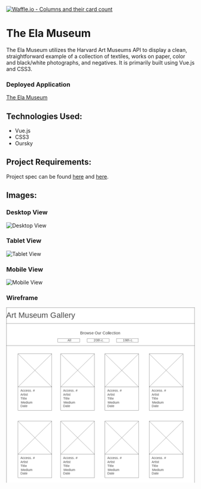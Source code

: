 [![Waffle.io - Columns and their card count](https://badge.waffle.io/alexanderela/art-museum-gallery.svg?columns=all)](https://waffle.io/alexanderela/art-museum-gallery)

# The Ela Museum
The Ela Museum utilizes the Harvard Art Museums API to display a clean, straightforward example of a collection of textiles, works on paper, color and black/white photographs, and negatives.  It is primarily built using Vue.js and CSS3.

### Deployed Application
[The Ela Museum](https://alexanderela.github.io/art-museum-gallery/)

## Technologies Used:
- Vue.js
- CSS3
- Oursky

## Project Requirements:
Project spec can be found [here](http://frontend.turing.io/projects/final-countdown.html) and [here](https://gist.github.com/letakeane/16882c0604830c5482b25431a6a6cb19).

## Images:
### Desktop View
![Desktop View](./assets/images/app/desktop.png "Desktop View")

### Tablet View
![Tablet View](./assets/images/app/tablet.png "Tablet View")

### Mobile View
![Mobile View](./assets/images/app/mobile.png "Mobile View")

### Wireframe
![Wireframe](./assets/images/Wireframe.png "Wireframe")

